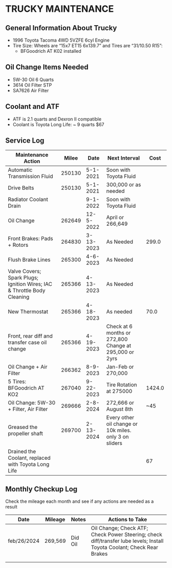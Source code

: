 # TRUCKY MAINTENANCE 

## General Information About Trucky

- 1996 Toyota Tacoma 4WD 5VZFE 6cyl Engine
- Tire Size: Wheels are “15x7 ET15 6x139.7” and Tires are “31/10.50 R15”:
    - BFGoodrich AT K02 installed



## Oil Change Items Needed

- 5W-30 Oil 6 Quarts
- 3614 Oil Filter STP
- SA7626 Air Filter


## Coolant and ATF

- ATF is 2.1 quarts and Dexron II compatible
- Coolant is Toyota Long Life: ~ 9 quarts $67


## Service Log


| Maintenance Action                                                      | Milee  |   Date    | Next Interval                                          | Cost    |
|-------------------------------------------------------------------------|--------|-----------|--------------------------------------------------------|---------|
| Automatic Transmission Fluid                                            | 250130 | 5-1-2021  | Soon with Toyota Fluid                                 |         |
| Drive Belts                                                             | 250130 | 5-1-2021  | 300,000 or as needed                                   |         |
| Radiator Coolant Drain                                                  |        | 9-1-2022  | Soon with Toyota Fluid                                 |         |
| Oil Change                                                              | 262649 | 12-5-2022 | April or 266,649                                       |         |
| Front Brakes: Pads + Rotors                                             | 264830 | 3-13-2023 | As Needed                                              | 299.0   |
| Flush Brake Lines                                                       | 265300 | 4-6-2023  | As Needed                                              |         |
| Valve Covers; Spark Plugs; Ignition Wires; IAC & Throttle Body Cleaning | 265366 | 4-13-2023 | As Needed                                              |         |
| New Thermostat                                                          | 265366 | 4-18-2023 | As needed                                              | 70.0    |
| Front, rear diff and transfer case oil change                           | 265366 | 4-19-2023 | Check at 6 months or 272,800 Change at 295,000 or 2yrs |         |
| Oil Change + Air Filter                                                 | 266362 | 8-9-2023  | Jan-Feb or 270,000                                     |         |
| 5 Tires: BFGoodrich AT KO2                                              | 267040 | 9-22-2023 | Tire Rotation at 275000                                | 1424.0  |
| Oil Change: 5W-30 + Filter, Air Filter                                  | 269666 | 2-8-2024  | 272,666 or August 8th                                  | ~45     |
| Greased the propeller shaft                                             | 269700 | 2-13-2024 | Every other oil change or 10k miles. only 3 on sliders |         |
| Drained the Coolant, replaced with Toyota Long Life                     |        |           |                                                        | 67      |


## Monthly Checkup Log

Check the mileage each month and see if any actions are needed as a result


| Date        | Mileage | Notes   | Actions to Take                                                                                                         |
|-------------|---------|---------|-------------------------------------------------------------------------------------------------------------------------|
| feb/26/2024 | 269,569 | Did Oil | Oil Change; Check ATF; Check Power Steering; check diff/transfer lube levels; Install Toyota Coolant; Check Rear Brakes |
|             |         |         |                                                                                                                         |
|             |         |         |                                                                                                                         |
